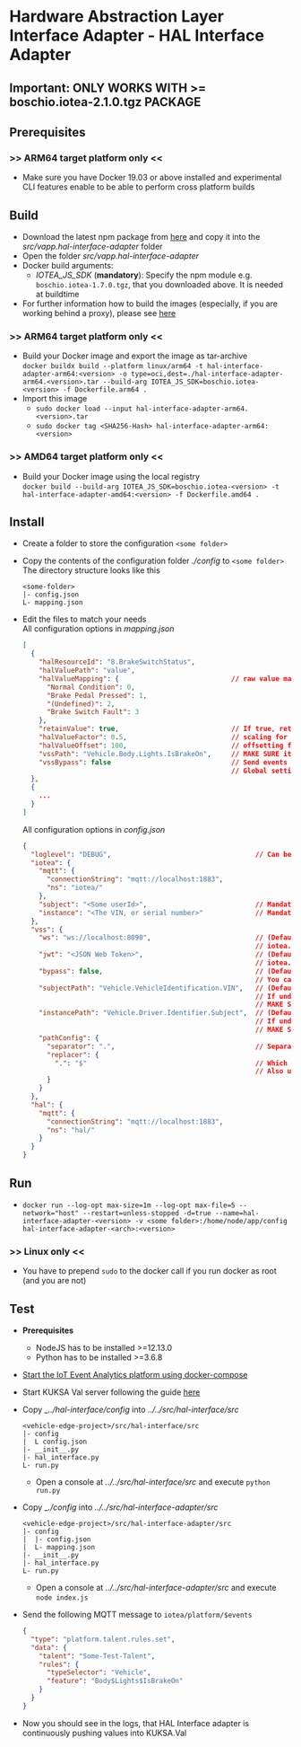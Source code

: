 <!---
  Copyright (c) 2021 Robert Bosch GmbH

  This Source Code Form is subject to the terms of the Mozilla Public
  License, v. 2.0. If a copy of the MPL was not distributed with this
  file, You can obtain one at https://mozilla.org/MPL/2.0/.

  SPDX-License-Identifier: MPL-2.0
-->

# Hardware Abstraction Layer Interface Adapter - HAL Interface Adapter

## Important: ONLY WORKS WITH >= boschio.iotea-2.1.0.tgz PACKAGE

## Prerequisites

### >> ARM64 target platform only <<

- Make sure you have Docker 19.03 or above installed and experimental CLI features enable to be able to perform cross platform builds

## Build

- Download the latest npm package from [here](https://github.com/GENIVI/iot-event-analytics/src/sdk/javascript/lib) and copy it into the _src/vapp.hal-interface-adapter_ folder
- Open the folder _src/vapp.hal-interface-adapter_
- Docker build arguments:
  - _IOTEA_JS_SDK_ (__mandatory__): Specify the npm module e.g. `boschio.iotea-1.7.0.tgz`, that you downloaded above. It is needed at buildtime
- For further information how to build the images (especially, if you are working behind a proxy), please see [here](https://github.com/GENIVI/iot-event-analytics/docker/)

### >> ARM64 target platform only <<

- Build your Docker image and export the image as tar-archive<br>
  `docker buildx build --platform linux/arm64 -t hal-interface-adapter-arm64:<version> -o type=oci,dest=./hal-interface-adapter-arm64.<version>.tar --build-arg IOTEA_JS_SDK=boschio.iotea-<version> -f Dockerfile.arm64 .`
- Import this image
  - `sudo docker load --input hal-interface-adapter-arm64.<version>.tar`
  - `sudo docker tag <SHA256-Hash> hal-interface-adapter-arm64:<version>`

### >> AMD64 target platform only <<

- Build your Docker image using the local registry<br>
  `docker build --build-arg IOTEA_JS_SDK=boschio.iotea-<version> -t hal-interface-adapter-amd64:<version> -f Dockerfile.amd64 .`

## Install

- Create a folder to store the configuration `<some folder>`
- Copy the contents of the configuration folder _./config_ to `<some folder>`<br>
  The directory structure looks like this<br>

  ```code
  <some-folder>
  |- config.json
  L- mapping.json
  ```

- Edit the files to match your needs<br>
  All configuration options in _mapping.json_

  ```json
  [
    {
      "halResourceId": "8.BrakeSwitchStatus",
      "halValuePath": "value",
      "halValueMapping": {                            // raw value mapping (optional)
        "Normal Condition": 0,
        "Brake Pedal Pressed": 1,
        "(Undefined)": 2,
        "Brake Switch Fault": 3
      },
      "retainValue": true,                            // If true, retain the last value and republish it if the feature is requested (default = true)
      "halValueFactor": 0.5,                          // scaling for numerical values (optional)
      "halValueOffset": 100,                          // offsetting for numerical values (optional)
      "vssPath": "Vehicle.Body.Lights.IsBrakeOn",     // MAKE SURE it's compatible path notation for the current Kuksa.VAL version
      "vssBypass": false                              // Send events directly to IoT Event Analytics Platform without publishing them to Kuksa.VAL
                                                      // Global setting in config.json will be overridden by this signal-based value
    },
    {
      ...
    }
  ]
  ```

  All configuration options in _config.json_

  ```json
  {
    "loglevel": "DEBUG",                                    // Can be VERBOSE, DEBUG, INFO, WARN, ERROR
    "iotea": {
      "mqtt": {
        "connectionString": "mqtt://localhost:1883",
        "ns": "iotea/"
      },
      "subject": "<Some userId>",                           // Mandatory, if Kuksa.VAL should be bypasseed, vss.ws is not given and/or vss.subjectPath is undefined
      "instance": "<The VIN, or serial number>"             // Mandatory, if Kuksa.VAL should be bypasseed, vss.ws is not given and/or vss.instancePath is undefined
    },
    "vss": {
      "ws": "ws://localhost:8090",                          // (Default: undefined) If not given, all events will be automatically sent to IoT Event Analytics
                                                            // iotea.subject AND iotea.instance are mandatory
      "jwt": "<JSON Web Token>",                            // (Default: undefined) If not given, all events will be automatically sent to IoT Event Analytics
                                                            // iotea.subject AND iotea.instance are mandatory
      "bypass": false,                                      // (Default: false) If true, send all signal events to IoT Event Analytics Event Analytics per default
                                                            // You can override this globel setting, by setting the bypass flag in your mapping configuration (mapping.json)
      "subjectPath": "Vehicle.VehicleIdentification.VIN",   // (Default: undefined) Subject will be read from the given path, if vss.ws and vss.jwt are also given
                                                            // If undefined AND at least one event has to be bypass Kuksa.VAL, iotea.subject is mandatory
                                                            // MAKE SURE it's compatible path notation for the current Kuksa.VAL version
      "instancePath": "Vehicle.Driver.Identifier.Subject",  // (Default: undefined) Instance will be read from the given path, if vss.ws and vss.jwt are also given
                                                            // If undefined AND at least one event has to be bypass Kuksa.VAL, iotea.instance is mandatory
                                                            // MAKE SURE it's compatible path notation for the current Kuksa.VAL version
      "pathConfig": {
        "separator": ".",                                   // Separators, which are used for different hierarchical layers in VSS paths
        "replacer": {
          ".": "$"                                          // Which characters have to be replaced (from left to right) to derive IoT Event Analytics compatible type and feature from VSS paths
                                                            // Also used to transform given type and feature from IoT Event Analytics into VSS paths to check whether mappings are present in mapping.json
        }
      }
    },
    "hal": {
      "mqtt": {
        "connectionString": "mqtt://localhost:1883",
        "ns": "hal/"
      }
    }
  }
  ```

## Run

- `docker run --log-opt max-size=1m --log-opt max-file=5 --network="host" --restart=unless-stopped -d=true --name=hal-interface-adapter-<version> -v <some folder>:/home/node/app/config hal-interface-adapter-<arch>:<version>`

### >> Linux only <<

- You have to prepend `sudo` to the docker call if you run docker as root (and you are not)

## Test

- __Prerequisites__
  - NodeJS has to be installed >=12.13.0
  - Python has to be installed >=3.6.8
- [Start the IoT Event Analytics platform using docker-compose](https://github.com/GENIVI/iot-event-analytics)
- Start KUKSA Val server following the guide [here](../vss/README.md)
- Copy __../hal-interface/config_ into _../../src/hal-interface/src_<br>

  ```text
  <vehicle-edge-project>/src/hal-interface/src
  |- config
  |  L config.json
  |- __init__.py
  |- hal_interface.py
  L- run.py
  ```

  - Open a console at _../../src/hal-interface/src_ and execute `python run.py`
- Copy __./config_ into _../../src/hal-interface-adapter/src_<br>

  ```text
  <vehicle-edge-project>/src/hal-interface-adapter/src
  |- config
  |  |- config.json
  |  L- mapping.json
  |- __init__.py
  |- hal_interface.py
  L- run.py
  ```

  - Open a console at _../../src/hal-interface-adapter/src_ and execute `node index.js`
- Send the following MQTT message to `iotea/platform/$events`

  ```json
  {
    "type": "platform.talent.rules.set",
    "data": {
      "talent": "Some-Test-Talent",
      "rules": {
        "typeSelector": "Vehicle",
        "feature": "Body$Lights$IsBrakeOn"
      }
    }
  }
  ```

- Now you should see in the logs, that HAL Interface adapter is continuously pushing values into KUKSA.Val
